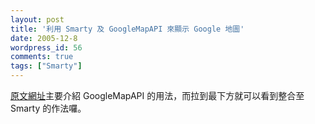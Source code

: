 ```yaml
---
layout: post
title: '利用 Smarty 及 GoogleMapAPI 來顯示 Google 地圖'
date: 2005-12-8
wordpress_id: 56
comments: true
tags: ["Smarty"]
---
```


[原文網址](http://www.phpinsider.com/php/code/GoogleMapAPI/)主要介紹 GoogleMapAPI 的用法，而拉到最下方就可以看到整合至 Smarty 的作法囉。
